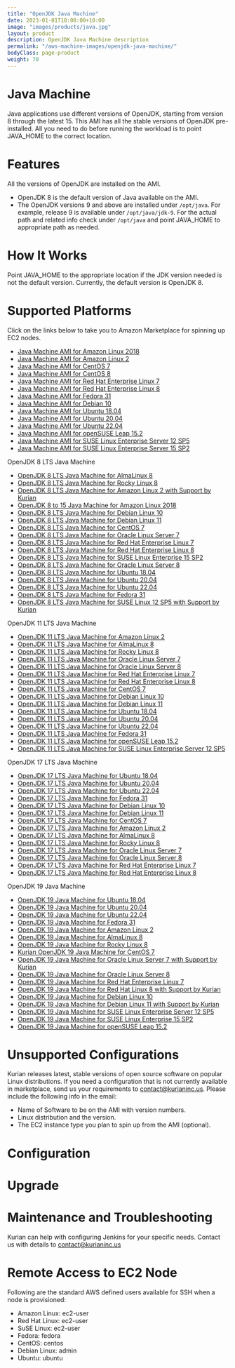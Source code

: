 ```yaml
---
title: "OpenJDK Java Machine"
date: 2023-01-01T10:00:00+10:00
image: "images/products/java.jpg"
layout: product
description: OpenJDK Java Machine description
permalink: "/aws-machine-images/openjdk-java-machine/"
bodyClass: page-product
weight: 70
---
```


Java Machine
============

Java applications use different versions of OpenJDK, starting from version 8 through the latest 15. This AMI has all the stable versions of OpenJDK pre-installed. All you need to do before running the workload is to point JAVA\_HOME to the correct location.

[](https://github.com/kurianinc/ami-pub/wiki/Java-Machine#features)Features
===========================================================================

All the versions of OpenJDK are installed on the AMI.

*   OpenJDK 8 is the default version of Java available on the AMI.
*   The OpenJDK versions 9 and above are installed under `/opt/java`. For example, release 9 is available under `/opt/java/jdk-9`. For the actual path and related info check under `/opt/java` and point JAVA\_HOME to appropriate path as needed.

[](https://github.com/kurianinc/ami-pub/wiki/Java-Machine#how-it-works)How It Works
===================================================================================

Point JAVA\_HOME to the appropriate location if the JDK version needed is not the default version. Currently, the default version is OpenJDK 8.

[](https://github.com/kurianinc/ami-pub/wiki/Java-Machine#supported-platforms)Supported Platforms
=================================================================================================

Click on the links below to take you to Amazon Marketplace for spinning up EC2 nodes.

*   [Java Machine AMI for Amazon Linux 2018](https://aws.amazon.com/marketplace/pp/prodview-ktdlpj4x4msi4?sr=0-7&ref_=beagle&applicationId=AWSMPContessa)
*   [Java Machine AMI for Amazon Linux 2](https://aws.amazon.com/marketplace/pp/prodview-76pz5jhauudw6?sr=0-11&ref_=beagle&applicationId=AWSMPContessa)
*   [Java Machine AMI for CentOS 7](https://aws.amazon.com/marketplace/pp/prodview-i345m62tuxnss?sr=0-5&ref_=beagle&applicationId=AWSMPContessa)
*   [Java Machine AMI for CentOS 8](https://aws.amazon.com/marketplace/pp/prodview-4hoyni2vjjlpe?sr=0-6&ref_=beagle&applicationId=AWSMPContessa)
*   [Java Machine AMI for Red Hat Enterprise Linux 7](https://aws.amazon.com/marketplace/pp/prodview-2zflhd3fhpa7k?sr=0-13&ref_=beagle&applicationId=AWSMPContessa)
*   [Java Machine AMI for Red Hat Enterprise Linux 8](https://aws.amazon.com/marketplace/pp/prodview-ytnbtr2qcc4vi?sr=0-12&ref_=beagle&applicationId=AWSMPContessa)
*   [Java Machine AMI for Fedora 31](https://aws.amazon.com/marketplace/pp/prodview-5e3snlehhkdoy?sr=0-3&ref_=beagle&applicationId=AWSMPContessa)
*   [Java Machine AMI for Debian 10](https://aws.amazon.com/marketplace/pp/prodview-cxbw7yqamke5m?sr=0-18&ref_=beagle&applicationId=AWSMPContessa)
*   [Java Machine AMI for Ubuntu 18.04](https://aws.amazon.com/marketplace/pp/prodview-52tpitmb22kli?sr=0-9&ref_=beagle&applicationId=AWSMPContessa)
*   [Java Machine AMI for Ubuntu 20.04](https://aws.amazon.com/marketplace/pp/prodview-e22vf4jppk4us?sr=0-10&ref_=beagle&applicationId=AWSMPContessa)
*   [Java Machine AMI for Ubuntu 22.04](https://aws.amazon.com/marketplace/pp/prodview-t6zu75ye7fnew?sr=0-2&ref_=beagle&applicationId=AWSMPContessa)
*   [Java Machine AMI for openSUSE Leap 15.2](https://aws.amazon.com/marketplace/pp/B08VRN833V)
*   [Java Machine AMI for SUSE Linux Enterprise Server 12 SP5](https://aws.amazon.com/marketplace/pp/B08V5F7D9M)
*   [Java Machine AMI for SUSE Linux Enterprise Server 15 SP2](https://aws.amazon.com/marketplace/pp/prodview-udbewrccvsoo2?sr=0-14&ref_=beagle&applicationId=AWSMPContessa)

OpenJDK 8 LTS Java Machine


*   [OpenJDK 8 LTS Java Machine for AlmaLinux 8](https://aws.amazon.com/marketplace/pp/prodview-q4nvo5lpuxxh4?sr=0-1&ref_=beagle&applicationId=AWSMPContessa)
*   [OpenJDK 8 LTS Java Machine for Rocky Linux 8](https://aws.amazon.com/marketplace/pp/prodview-n2gtfxfigcqhy?sr=0-7&ref_=beagle&applicationId=AWSMPContessa)
*   [OpenJDK 8 LTS Java Machine for Amazon Linux 2 with Support by Kurian](https://aws.amazon.com/marketplace/pp/prodview-kkerw65nda5ta?sr=0-15&ref_=beagle&applicationId=AWSMPContessa)
*   [OpenJDK 8 to 15 Java Machine for Amazon Linux 2018](https://aws.amazon.com/marketplace/pp/prodview-ktdlpj4x4msi4?sr=0-16&ref_=beagle&applicationId=AWSMPContessa)
*   [OpenJDK 8 LTS Java Machine for Debian Linux 10](https://aws.amazon.com/marketplace/pp/prodview-2t5e7ipwej7cq?sr=0-9&ref_=beagle&applicationId=AWSMPContessa)
*   [OpenJDK 8 LTS Java Machine for Debian Linux 11](https://aws.amazon.com/marketplace/pp/prodview-4qsgmemt5lb3o?sr=0-8&ref_=beagle&applicationId=AWSMPContessa)
*   [OpenJDK 8 LTS Java Machine for CentOS 7](https://aws.amazon.com/marketplace/pp/prodview-436rtcf6bdcic?sr=0-6&ref_=beagle&applicationId=AWSMPContessa)
*   [OpenJDK 8 LTS Java Machine for Oracle Linux Server 7](https://aws.amazon.com/marketplace/pp/prodview-nwo5qzfz6jjc6?sr=0-11&ref_=beagle&applicationId=AWSMPContessa)
*   [OpenJDK 8 LTS Java Machine for Red Hat Enterprise Linux 7](https://aws.amazon.com/marketplace/pp/prodview-mx5kypmhnprgc?sr=0-14&ref_=beagle&applicationId=AWSMPContessa)
*   [OpenJDK 8 LTS Java Machine for Red Hat Enterprise Linux 8](https://aws.amazon.com/marketplace/pp/prodview-pquciecsjrqpm?sr=0-12&ref_=beagle&applicationId=AWSMPContessa)
*   [OpenJDK 8 LTS Java Machine for SUSE Linux Enterprise 15 SP2](https://aws.amazon.com/marketplace/pp/prodview-xn6uucng6nhti?sr=0-13&ref_=beagle&applicationId=AWSMPContessa)
*   [OpenJDK 8 LTS Java Machine for Oracle Linux Server 8](https://aws.amazon.com/marketplace/pp/prodview-ndkxx6clpbwdu?sr=0-10&ref_=beagle&applicationId=AWSMPContessa) 
*   [OpenJDK 8 LTS Java Machine for Ubuntu 18.04](https://aws.amazon.com/marketplace/pp/prodview-nszq7jdmtntwm?sr=0-2&ref_=beagle&applicationId=AWSMPContessa)
*   [OpenJDK 8 LTS Java Machine for Ubuntu 20.04](https://aws.amazon.com/marketplace/pp/prodview-6vybafpose3yk?sr=0-5&ref_=beagle&applicationId=AWSMPContessa)
*   [OpenJDK 8 LTS Java Machine for Ubuntu 22.04](https://aws.amazon.com/marketplace/pp/prodview-kjvvvealqulnw?sr=0-3&ref_=beagle&applicationId=AWSMPContessa)
*   [OpenJDK 8 LTS Java Machine for Fedora 31](https://aws.amazon.com/marketplace/pp/prodview-atjpxuctthkm6?sr=0-4&ref_=beagle&applicationId=AWSMPContessa)
*   [OpenJDK 8 LTS Java Machine for SUSE Linux 12 SP5 with Support by Kurian](https://aws.amazon.com/marketplace/pp/prodview-4g4blntdqje5q?sr=0-17&ref_=beagle&applicationId=AWSMPContessa)

OpenJDK 11 LTS Java Machine


*   [OpenJDK 11 LTS Java Machine for Amazon Linux 2](https://aws.amazon.com/marketplace/pp/prodview-pj6gyvvx2iqug?sr=0-10&ref_=beagle&applicationId=AWSMPContessa)
*   [OpenJDK 11 LTS Java Machine for AlmaLinux 8](https://aws.amazon.com/marketplace/pp/prodview-q4dcqvtpln42g?sr=0-2&ref_=beagle&applicationId=AWSMPContessa)
*   [OpenJDK 11 LTS Java Machine for Rocky Linux 8](https://aws.amazon.com/marketplace/pp/prodview-beotcw5amvka4?sr=0-11&ref_=beagle&applicationId=AWSMPContessa)
*   [OpenJDK 11 LTS Java Machine for Oracle Linux Server 7](https://aws.amazon.com/marketplace/pp/prodview-vgrzuflkku6tk?sr=0-12&ref_=beagle&applicationId=AWSMPContessa)
*   [OpenJDK 11 LTS Java Machine for Oracle Linux Server 8](https://aws.amazon.com/marketplace/pp/prodview-su667ncgov2km?sr=0-13&ref_=beagle&applicationId=AWSMPContessa)
*   [OpenJDK 11 LTS Java Machine for Red Hat Enterprise Linux 7](https://aws.amazon.com/marketplace/pp/prodview-eejbdo2llrlnu?sr=0-14&ref_=beagle&applicationId=AWSMPContessa)
*   [OpenJDK 11 LTS Java Machine for Red Hat Enterprise Linux 8](https://aws.amazon.com/marketplace/pp/prodview-7x2iq4mlm725s?sr=0-15&ref_=beagle&applicationId=AWSMPContessa)
*   [OpenJDK 11 LTS Java Machine for CentOS 7](https://aws.amazon.com/marketplace/pp/prodview-2szg34g6ign7y?sr=0-5&ref_=beagle&applicationId=AWSMPContessa)
*   [OpenJDK 11 LTS Java Machine for Debian Linux 10](https://aws.amazon.com/marketplace/pp/prodview-tiapwlqk2u4rs?sr=0-9&ref_=beagle&applicationId=AWSMPContessa)
*   [OpenJDK 11 LTS Java Machine for Debian Linux 11](https://aws.amazon.com/marketplace/pp/prodview-sp2jemzmiurfs?sr=0-7&ref_=beagle&applicationId=AWSMPContessa) 
*   [OpenJDK 11 LTS Java Machine for Ubuntu 18.04](https://aws.amazon.com/marketplace/pp/prodview-qlcw4lqkkcua6?sr=0-1&ref_=beagle&applicationId=AWSMPContessa)
*   [OpenJDK 11 LTS Java Machine for Ubuntu 20.04](https://aws.amazon.com/marketplace/pp/prodview-2rwyqg6enziqc?sr=0-6&ref_=beagle&applicationId=AWSMPContessa)
*   [OpenJDK 11 LTS Java Machine for Ubuntu 22.04](https://aws.amazon.com/marketplace/pp/prodview-awybf7pcer3aq?sr=0-4&ref_=beagle&applicationId=AWSMPContessa)
*   [OpenJDK 11 LTS Java Machine for Fedora 31](https://aws.amazon.com/marketplace/pp/prodview-nzn2qy6f6tnme?sr=0-3&ref_=beagle&applicationId=AWSMPContessa)
*   [OpenJDK 11 LTS Java Machine for openSUSE Leap 15.2](https://aws.amazon.com/marketplace/pp/prodview-ni52vvwg6lwqc?sr=0-8&ref_=beagle&applicationId=AWSMPContessa)
*   [OpenJDK 11 LTS Java Machine for SUSE Linux Enterprise Server 12 SP5](https://aws.amazon.com/marketplace/pp/prodview-ceh27vzz4j5sq?sr=0-16&ref_=beagle&applicationId=AWSMPContessa)

OpenJDK 17 LTS Java Machine


*   [OpenJDK 17 LTS Java Machine for Ubuntu 18.04](https://aws.amazon.com/marketplace/pp/prodview-52tpitmb22kli?sr=0-4&ref_=beagle&applicationId=AWSMPContessa)
*   [OpenJDK 17 LTS Java Machine for Ubuntu 20.04](https://aws.amazon.com/marketplace/pp/prodview-e22vf4jppk4us?sr=0-5&ref_=beagle&applicationId=AWSMPContessa)
*   [OpenJDK 17 LTS Java Machine for Ubuntu 22.04](https://aws.amazon.com/marketplace/pp/prodview-oddzz76dwak66?sr=0-1&ref_=beagle&applicationId=AWSMPContessa)
*   [OpenJDK 17 LTS Java Machine for Fedora 31](https://aws.amazon.com/marketplace/pp/prodview-5e3snlehhkdoy?sr=0-3&ref_=beagle&applicationId=AWSMPContessa)
*   [OpenJDK 17 LTS Java Machine for Debian Linux 10](https://aws.amazon.com/marketplace/pp/prodview-a5jyuuecxo3hi?sr=0-10&ref_=beagle&applicationId=AWSMPContessa)
*   [OpenJDK 17 LTS Java Machine for Debian Linux 11](https://aws.amazon.com/marketplace/pp/prodview-a54tteph6afta?sr=0-8&ref_=beagle&applicationId=AWSMPContessa)
*   [OpenJDK 17 LTS Java Machine for CentOS 7](https://aws.amazon.com/marketplace/pp/prodview-i345m62tuxnss?sr=0-6&ref_=beagle&applicationId=AWSMPContessa)
*   [OpenJDK 17 LTS Java Machine for Amazon Linux 2](https://aws.amazon.com/marketplace/pp/prodview-76pz5jhauudw6?sr=0-9&ref_=beagle&applicationId=AWSMPContessa)
*   [OpenJDK 17 LTS Java Machine for AlmaLinux 8](https://aws.amazon.com/marketplace/pp/prodview-k675yqbsvmddm?sr=0-2&ref_=beagle&applicationId=AWSMPContessa)
*   [OpenJDK 17 LTS Java Machine for Rocky Linux 8](https://aws.amazon.com/marketplace/pp/prodview-aafbolbdfvjw6?sr=0-7&ref_=beagle&applicationId=AWSMPContessa)
*   [OpenJDK 17 LTS Java Machine for Oracle Linux Server 7](https://aws.amazon.com/marketplace/pp/prodview-aoqrfgowpoqf6?sr=0-11&ref_=beagle&applicationId=AWSMPContessa)
*   [OpenJDK 17 LTS Java Machine for Oracle Linux Server 8](https://aws.amazon.com/marketplace/pp/prodview-33wal5zzrrxiy?sr=0-12&ref_=beagle&applicationId=AWSMPContessa)
*   [OpenJDK 17 LTS Java Machine for Red Hat Enterprise Linux 7](https://aws.amazon.com/marketplace/pp/prodview-2zflhd3fhpa7k?sr=0-14&ref_=beagle&applicationId=AWSMPContessa)
*   [OpenJDK 17 LTS Java Machine for Red Hat Enterprise Linux 8](https://aws.amazon.com/marketplace/pp/prodview-ytnbtr2qcc4vi?sr=0-13&ref_=beagle&applicationId=AWSMPContessa)

OpenJDK 19 Java Machine

*   [OpenJDK 19 Java Machine for Ubuntu 18.04](https://aws.amazon.com/marketplace/pp/prodview-e4wg4v7vdo6ke?sr=0-3&ref_=beagle&applicationId=AWSMPContessa)
*   [OpenJDK 19 Java Machine for Ubuntu 20.04](https://aws.amazon.com/marketplace/pp/prodview-a4fk7eqdjmsks?sr=0-4&ref_=beagle&applicationId=AWSMPContessa)
*   [OpenJDK 19 Java Machine for Ubuntu 22.04](https://aws.amazon.com/marketplace/pp/prodview-t6zu75ye7fnew?sr=0-1&ref_=beagle&applicationId=AWSMPContessa)
*   [OpenJDK 19 Java Machine for Fedora 31](https://aws.amazon.com/marketplace/pp/prodview-p7bdbvznpmfpy?sr=0-2&ref_=beagle&applicationId=AWSMPContessa)
*   [OpenJDK 19 Java Machine for Amazon Linux 2](https://aws.amazon.com/marketplace/pp/prodview-ykw7a6ye24e54?sr=0-7&ref_=beagle&applicationId=AWSMPContessa)
*   [OpenJDK 19 Java Machine for AlmaLinux 8](https://aws.amazon.com/marketplace/pp/prodview-4p4krqjfl7ijc?sr=0-5&ref_=beagle&applicationId=AWSMPContessa)
*   [OpenJDK 19 Java Machine for Rocky Linux 8](https://aws.amazon.com/marketplace/pp/prodview-hkgxqk2g7lsaa?sr=0-8&ref_=beagle&applicationId=AWSMPContessa)
*   [Kurian OpenJDK 19 Java Machine for CentOS 7](https://aws.amazon.com/marketplace/pp/prodview-ao2i6kt7ob2pg?sr=0-10&ref_=beagle&applicationId=AWSMPContessa)
*   [OpenJDK 19 Java Machine for Oracle Linux Server 7 with Support by Kurian](https://aws.amazon.com/marketplace/pp/prodview-zmhxmf6trctxa?sr=0-15&ref_=beagle&applicationId=AWSMPContessa)
*   [OpenJDK 19 Java Machine for Oracle Linux Server 8](https://aws.amazon.com/marketplace/pp/prodview-zxrpzznce2fas?sr=0-11&ref_=beagle&applicationId=AWSMPContessa)
*   [OpenJDK 19 Java Machine for Red Hat Enterprise Linux 7](https://aws.amazon.com/marketplace/pp/prodview-t7zdwwgie3ljo?sr=0-12&ref_=beagle&applicationId=AWSMPContessa)
*   [OpenJDK 19 Java Machine for Red Hat Linux 8 with Support by Kurian](https://aws.amazon.com/marketplace/pp/prodview-6v6vxgqvqztcu?sr=0-17&ref_=beagle&applicationId=AWSMPContessa)
*   [OpenJDK 19 Java Machine for Debian Linux 10](https://aws.amazon.com/marketplace/pp/prodview-cxbw7yqamke5m?sr=0-9&ref_=beagle&applicationId=AWSMPContessa)
*  [OpenJDK 19 Java Machine for Debian Linux 11 with Support by Kurian](https://aws.amazon.com/marketplace/pp/prodview-5twgwzbgxart6?sr=0-14&ref_=beagle&applicationId=AWSMPContessa) 
*  [OpenJDK 19 Java Machine for SUSE Linux Enterprise Server 12 SP5](https://aws.amazon.com/marketplace/pp/prodview-e47di6izd7evm?sr=0-16&ref_=beagle&applicationId=AWSMPContessa)
*  [OpenJDK 19 Java Machine for SUSE Linux Enterprise 15 SP2](https://aws.amazon.com/marketplace/pp/prodview-dhrrkhtwhonzs?sr=0-13&ref_=beagle&applicationId=AWSMPContessa)
*  [OpenJDK 19 Java Machine for openSUSE Leap 15.2](https://aws.amazon.com/marketplace/pp/prodview-7uifyvmusc7ni?sr=0-6&ref_=beagle&applicationId=AWSMPContessa)


[](https://github.com/kurianinc/ami-pub/wiki/Java-Machine#unsupported-configurations)Unsupported Configurations
===============================================================================================================

Kurian releases latest, stable versions of open source software on popular Linux distributions. If you need a configuration that is not currently available in marketplace, send us your requirements to [contact@kurianinc.us](mailto:contact@kurianinc.us). Please include the following info in the email:

*   Name of Software to be on the AMI with version numbers.
*   Linux distribution and the version.
*   The EC2 instance type you plan to spin up from the AMI (optional).

[](https://github.com/kurianinc/ami-pub/wiki/Java-Machine#configuration)Configuration
=====================================================================================

[](https://github.com/kurianinc/ami-pub/wiki/Java-Machine#upgrade)Upgrade
=========================================================================

[](https://github.com/kurianinc/ami-pub/wiki/Java-Machine#maintenance-and-troubleshooting)Maintenance and Troubleshooting
=========================================================================================================================

Kurian can help with configuring Jenkins for your specific needs. Contact us with details to [contact@kurianinc.us](mailto:contact@kurianinc.us)

[](https://github.com/kurianinc/ami-pub/wiki/Java-Machine#remote-access-to-ec2-node)Remote Access to EC2 Node
=============================================================================================================

Following are the standard AWS defined users available for SSH when a node is provisioned:

*   Amazon Linux: ec2-user
*   Red Hat Linux: ec2-user
*   SuSE Linux: ec2-user
*   Fedora: fedora
*   CentOS: centos
*   Debian Linux: admin
*   Ubuntu: ubuntu
